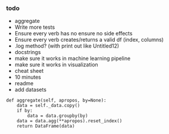 ### todo

- aggregate
- Write more tests
- Ensure every verb has no ensure no side effects
- Ensure every verb creates/returns a valid df (index, columns)
- .log method? (with print out like Untitled12)
- docstrings
- make sure it works in machine learning pipeline
- make sure it works in visualization
- cheat sheet
- 10 minutes
- readme
- add datasets


```
def aggregate(self, apropos, by=None):
    data = self._data.copy()
    if by:
        data = data.groupby(by)
    data = data.agg(**apropos).reset_index()
    return DataFrame(data)
```
